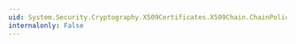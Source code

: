```yaml
---
uid: System.Security.Cryptography.X509Certificates.X509Chain.ChainPolicy
internalonly: False
---
```

